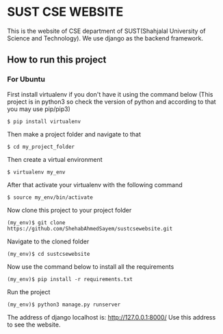 # SUST CSE WEBSITE

This is the website of CSE department of SUST(Shahjalal University of Science and Technology). We use django as the backend framework.

## How to run this project

### For Ubuntu

First install virtualenv if you don't have it using the command below
(This project is in python3 so check the version of python and according to that you may use pip/pip3)

```
$ pip install virtualenv
```

Then make a project folder and navigate to that

```
$ cd my_project_folder
```

Then create a virtual environment

```
$ virtualenv my_env
```

After that activate your virtualenv with the following command

```
$ source my_env/bin/activate
```

Now clone this project to your project folder

```
(my_env)$ git clone https://github.com/ShehabAhmedSayem/sustcsewebsite.git
```

Navigate to the cloned folder 

```
(my_env)$ cd sustcsewebsite
```

Now use the command below to install all the requirements

```
(my_env)$ pip install -r requirements.txt
```

Run the project 

```
(my_env)$ python3 manage.py runserver
```

The address of django localhost is: http://127.0.0.1:8000/
Use this address to see the website.
